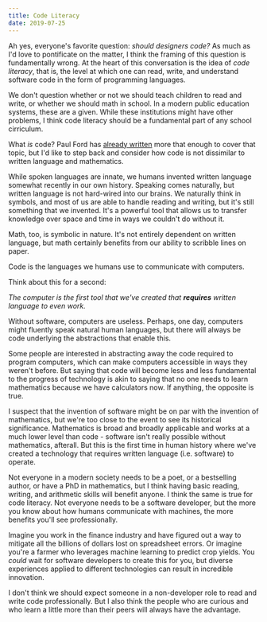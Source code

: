 ```yaml
---
title: Code Literacy
date: 2019-07-25
---
```


Ah yes, everyone's favorite question: *should designers code?*
As much as I'd love to pontificate on the matter,
I think the framing of this question is fundamentally wrong.
At the heart of this conversation is the idea of *code literacy*,
that is, the level at which one can read, write, and understand software code in the form of programming languages.

We don't question whether or not we should teach children to read and write,
or whether we should math in school.
In a modern public education systems, these are a given.
While these institutions might have other problems,
I think code literacy should be a fundamental part of any school cirriculum.

What *is* code? Paul Ford has [already written][what is code] more that enough to cover that topic,
but I'd like to step back and consider how code is not dissimilar to written language and mathematics.

While spoken languages are innate, we humans invented written language somewhat recently in our own history.
Speaking comes naturally, but written language is not hard-wired into our brains.
We naturally think in symbols, and most of us are able to handle reading and writing,
but it's still something that we invented.
It's a powerful tool that allows us to transfer knowledge over space and time in ways we couldn't do without it.

Math, too, is symbolic in nature.
It's not entirely dependent on written language,
but math certainly benefits from our ability to scribble lines on paper.

Code is the languages we humans use to communicate with computers.

Think about this for a second:

<!--
We created a tool that needs language to work.
-->

*The computer is the first tool that we've created that **requires** written language to even work.*

Without software, computers are useless.
Perhaps, one day, computers might fluently speak natural human languages,
but there will always be code underlying the abstractions that enable this.

Some people are interested in abstracting away the code required to program computers,
which can make computers accessible in ways they weren't before.
But saying that code will become less and less fundamental to the progress of technology
is akin to saying that no one needs to learn mathematics because we have calculators now.
If anything, the opposite is true.

I suspect that the invention of software might be on par with the invention of mathematics,
but we're too close to the event to see its historical significance.
Mathematics is broad and broadly applicable and works at a much lower level than code -
software isn't really possible without mathematics, afterall.
But this is the first time in human history where we've created a technology that requires written language (i.e. software) to operate.

Not everyone in a modern society needs to be a poet, or a bestselling author, or have a PhD in mathematics,
but I think having basic reading, writing, and arithmetic skills will benefit anyone.
I think the same is true for code literacy.
Not everyone needs to be a software developer,
but the more you know about how humans communicate with machines,
the more benefits you'll see professionally.

Imagine you work in the finance industry and have figured out a way to mitigate all the billions of dollars lost on spreadsheet errors.
Or imagine you're a farmer who leverages machine learning to predict crop yields.
You *could* wait for software developers to create this for you,
but diverse experiences applied to different technologies can result in incredible innovation.

I don't think we should expect someone in a non-developer role to read and write code professionally.
But I also think the people who are curious and who learn a little more than their peers
will always have the advantage.

[what is code]: https://www.bloomberg.com/graphics/2015-paul-ford-what-is-code/

